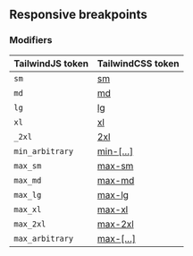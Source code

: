 ## Responsive breakpoints

### Modifiers

| TailwindJS token | TailwindCSS token |
| ----- | ----- |
| `sm` | [sm](https://tailwindcss.com/docs/hover-focus-and-other-states#responsive-breakpoints) |
| `md` | [md](https://tailwindcss.com/docs/hover-focus-and-other-states#responsive-breakpoints) |
| `lg` | [lg](https://tailwindcss.com/docs/hover-focus-and-other-states#responsive-breakpoints) |
| `xl` | [xl](https://tailwindcss.com/docs/hover-focus-and-other-states#responsive-breakpoints) |
| `_2xl` | [2xl](https://tailwindcss.com/docs/hover-focus-and-other-states#responsive-breakpoints) |
| `min_arbitrary` | [min-[…]](https://tailwindcss.com/docs/hover-focus-and-other-states#responsive-breakpoints) |
| `max_sm` | [max-sm](https://tailwindcss.com/docs/hover-focus-and-other-states#responsive-breakpoints) |
| `max_md` | [max-md](https://tailwindcss.com/docs/hover-focus-and-other-states#responsive-breakpoints) |
| `max_lg` | [max-lg](https://tailwindcss.com/docs/hover-focus-and-other-states#responsive-breakpoints) |
| `max_xl` | [max-xl](https://tailwindcss.com/docs/hover-focus-and-other-states#responsive-breakpoints) |
| `max_2xl` | [max-2xl](https://tailwindcss.com/docs/hover-focus-and-other-states#responsive-breakpoints) |
| `max_arbitrary` | [max-[…]](https://tailwindcss.com/docs/hover-focus-and-other-states#responsive-breakpoints) |